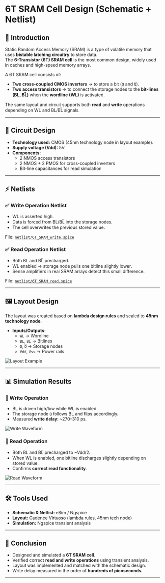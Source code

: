 # 6T SRAM Cell Design (Schematic + Netlist)

## 📌 Introduction
Static Random Access Memory (SRAM) is a type of volatile memory that uses **bistable latching circuitry** to store data.  
The **6-Transistor (6T) SRAM cell** is the most common design, widely used in caches and high-speed memory arrays.  

A 6T SRAM cell consists of:
- **Two cross-coupled CMOS inverters** → to store a bit (`Q` and `Q̅`).
- **Two access transistors** → to connect the storage nodes to the **bit-lines (BL, BL̅)** when the **wordline (WL)** is activated.  

The same layout and circuit supports both **read** and **write** operations depending on WL and BL/BL̅ signals.

---

## 📐 Circuit Design
- **Technology used:** CMOS (45nm technology node in layout example).  
- **Supply voltage (Vdd):** 5V  
- **Components:**
  - 2 NMOS access transistors
  - 2 NMOS + 2 PMOS for cross-coupled inverters
  - Bit-line capacitances for read simulation  

---

## ⚡ Netlists

### ✅ Write Operation Netlist
- WL is asserted high.
- Data is forced from BL/BL̅ into the storage nodes.
- The cell overwrites the previous stored value.

File: [`netlist/6T_SRAM_write.spice`](6TSRAM_WriteOperation.cir)

### ✅ Read Operation Netlist
- Both BL and BL̅ precharged.
- WL enabled → storage node pulls one bitline slightly lower.
- Sense amplifiers in real SRAM arrays detect this small difference.

File: [`netlist/6T_SRAM_read.spice`](netlist/6T_SRAM_read.spice)

---

## 🖼 Layout Design
The layout was created based on **lambda design rules** and scaled to **45nm technology node**.  

- **Inputs/Outputs:**  
  - `WL` → Wordline  
  - `BL`, `BL̅` → Bitlines  
  - `Q`, `Q̅` → Storage nodes  
  - `Vdd`, `Vss` → Power rails  

![Layout Example](docs/Layout_Screenshot.png)

---

## 📊 Simulation Results

### 📝 Write Operation
- BL is driven high/low while WL is enabled.
- The storage node `Q` follows BL and flips accordingly.
- Measured **write delay**: ~270–310 ps.

![Write Waveform](docs/Write_Waveform.png)

### 📝 Read Operation
- Both BL and BL̅ precharged to ~Vdd/2.
- When WL is enabled, one bitline discharges slightly depending on stored value.
- Confirms **correct read functionality**.

![Read Waveform](docs/Read_Waveform.png)

---

## 🛠 Tools Used
- **Schematic & Netlist:** eSim / Ngspice  
- **Layout:** Cadence Virtuoso (lambda rules, 45nm tech node)  
- **Simulation:** Ngspice transient analysis  

---

## 📌 Conclusion
- Designed and simulated a **6T SRAM cell**.  
- Verified correct **read and write operations** using transient analysis.  
- Layout was implemented and matched with the schematic design.  
- Write delay measured in the order of **hundreds of picoseconds**.  

---

